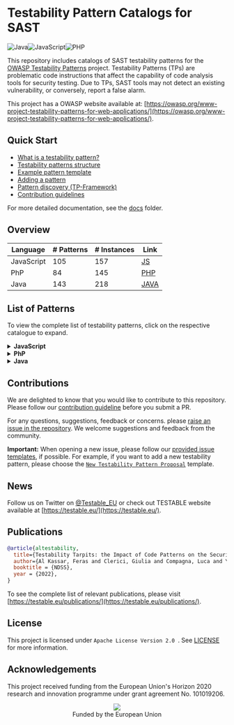 # Testability Pattern Catalogs for SAST

![Java](https://img.shields.io/badge/java-%23ED8B00.svg?style=for-the-badge&logo=java&logoColor=white)![JavaScript](https://img.shields.io/badge/javascript-%23323330.svg?style=for-the-badge&logo=javascript&logoColor=%23F7DF1E)![PHP](https://img.shields.io/badge/php-%23777BB4.svg?style=for-the-badge&logo=php&logoColor=white)

This repository includes catalogs of SAST testability patterns for the [OWASP Testability Patterns](https://owasp.org/www-project-testability-patterns-for-web-applications/) project. Testability Patterns (TPs) are problematic code instructions that affect the capability of code analysis tools for security testing. Due to TPs, SAST tools may not detect an existing vulnerability, or conversely, report a false alarm. 

This project has a OWASP website available at: [https://owasp.org/www-project-testability-patterns-for-web-applications/](https://owasp.org/www-project-testability-patterns-for-web-applications/).

## Quick Start

- [What is a testability pattern?](./docs/testability-patterns.md)
- [Testability patterns structure](./docs/testability-patterns-structure.md)
- [Example pattern template](https://github.com/testable-eu/sast-testability-patterns/tree/master/pattern_template)
- [Adding a pattern](./docs/testability-patterns-adding.md)
- [Pattern discovery (TP-Framework)](https://github.com/testable-eu/sast-tp-framework)
- [Contribution guidelines](./docs/contribution-guidelines.md)

For more detailed documentation, see the [docs](https://github.com/testable-eu/sast-testability-patterns/tree/master/docs) folder.

## Overview 

| Language    | # Patterns  | # Instances   | Link                                                                                |
|------------ |------------ |-------------  |------------------------------------------------------------------------------------ |
| JavaScript  | 105         | 157           | [JS](https://github.com/testable-eu/sast-testability-patterns/tree/master/JS)   |
| PhP         | 84          | 145           | [PHP](https://github.com/testable-eu/sast-testability-patterns/tree/master/PHP)   |
| Java        | 143         | 218           | [JAVA](https://github.com/testable-eu/sast-testability-patterns/tree/master/JAVA)   |


## List of Patterns 

To view the complete list of testability patterns, click on the respective catalogue to expand.  

<details markdown="1">
<summary><b>JavaScript</b></summary>

|ID|Pattern Name|Version|Link|
|:--|:--|:--|:--|
|1|unset_element_array|v1.0|[JS/1_unset_element_array](https://github.com/testable-eu/sast-testability-patterns/tree/master/JS/1_unset_element_array)|
|2|uri|v0.draft|[JS/2_uri](https://github.com/testable-eu/sast-testability-patterns/tree/master/JS/2_uri)|
|3|evaluated_call_time|v0.draft|[JS/3_evaluated_call_time](https://github.com/testable-eu/sast-testability-patterns/tree/master/JS/3_evaluated_call_time)|
|4|function_apply|v0.draft|[JS/4_function_apply](https://github.com/testable-eu/sast-testability-patterns/tree/master/JS/4_function_apply)|
|5|variadic|v1.0|[JS/5_variadic](https://github.com/testable-eu/sast-testability-patterns/tree/master/JS/5_variadic)|
|6|callback_function|v0.draft|[JS/6_callback_function](https://github.com/testable-eu/sast-testability-patterns/tree/master/JS/6_callback_function)|
|7|array_unshift|v0.draft|[JS/7_array_unshift](https://github.com/testable-eu/sast-testability-patterns/tree/master/JS/7_array_unshift)|
|8|send_unpack|v0.draft|[JS/8_send_unpack](https://github.com/testable-eu/sast-testability-patterns/tree/master/JS/8_send_unpack)|
|9|late_static_binding|v0.draft|[JS/9_late_static_binding](https://github.com/testable-eu/sast-testability-patterns/tree/master/JS/9_late_static_binding)|
|10|spread_properties|v0.draft|[JS/10_spread_properties](https://github.com/testable-eu/sast-testability-patterns/tree/master/JS/10_spread_properties)|
|11|closure_scope_chain|v0.draft|[JS/11_closure_scope_chain](https://github.com/testable-eu/sast-testability-patterns/tree/master/JS/11_closure_scope_chain)|
|12|nan|v0.draft|[JS/12_nan](https://github.com/testable-eu/sast-testability-patterns/tree/master/JS/12_nan)|
|13|function_declared_immediately_executed|v1.0|[JS/13_function_declared_immediately_executed](https://github.com/testable-eu/sast-testability-patterns/tree/master/JS/13_function_declared_immediately_executed)|
|14|template_literals|v0.draft|[JS/14_template_literals](https://github.com/testable-eu/sast-testability-patterns/tree/master/JS/14_template_literals)|
|15|reflect_delete|v1.0|[JS/15_reflect_delete](https://github.com/testable-eu/sast-testability-patterns/tree/master/JS/15_reflect_delete)|
|16|nullish_coaleshing_operator|v0.draft|[JS/16_nullish_coaleshing_operator](https://github.com/testable-eu/sast-testability-patterns/tree/master/JS/16_nullish_coaleshing_operator)|
|17|too_function_calls|v0.draft|[JS/17_too_function_calls](https://github.com/testable-eu/sast-testability-patterns/tree/master/JS/17_too_function_calls)|
|18|arguments|v0.draft|[JS/18_arguments](https://github.com/testable-eu/sast-testability-patterns/tree/master/JS/18_arguments)|
|19|nested_function|v0.draft|[JS/19_nested_function](https://github.com/testable-eu/sast-testability-patterns/tree/master/JS/19_nested_function)|
|20|too_function_calls|v0.draft|[JS/20_too_function_calls](https://github.com/testable-eu/sast-testability-patterns/tree/master/JS/20_too_function_calls)|
|21|new_target|v0.draft|[JS/21_new_target](https://github.com/testable-eu/sast-testability-patterns/tree/master/JS/21_new_target)|
|22|reduce|v0.draft|[JS/22_reduce](https://github.com/testable-eu/sast-testability-patterns/tree/master/JS/22_reduce)|
|23|foreach_in_nested|v0.draft|[JS/23_foreach_in_nested](https://github.com/testable-eu/sast-testability-patterns/tree/master/JS/23_foreach_in_nested)|
|24|finite|v0.draft|[JS/24_finite](https://github.com/testable-eu/sast-testability-patterns/tree/master/JS/24_finite)|
|25|weak_map|v1.0|[JS/25_weak_map](https://github.com/testable-eu/sast-testability-patterns/tree/master/JS/25_weak_map)|
|26|computed_properties|v0.draft|[JS/26_computed_properties](https://github.com/testable-eu/sast-testability-patterns/tree/master/JS/26_computed_properties)|
|27|cast_string_array|v0.draft|[JS/27_cast_string_array](https://github.com/testable-eu/sast-testability-patterns/tree/master/JS/27_cast_string_array)|
|28|closures|v1.0|[JS/28_closures](https://github.com/testable-eu/sast-testability-patterns/tree/master/JS/28_closures)|
|29|recursion|v0.draft|[JS/29_recursion](https://github.com/testable-eu/sast-testability-patterns/tree/master/JS/29_recursion)|
|30|generator_delegation|v1.0|[JS/30_generator_delegation](https://github.com/testable-eu/sast-testability-patterns/tree/master/JS/30_generator_delegation)|
|31|generatorfunction_constructor|v1.0|[JS/31_generatorfunction_constructor](https://github.com/testable-eu/sast-testability-patterns/tree/master/JS/31_generatorfunction_constructor)|
|32|array_shift|v1.0|[JS/32_array_shift](https://github.com/testable-eu/sast-testability-patterns/tree/master/JS/32_array_shift)|
|33|array_length|v0.draft|[JS/33_array_length](https://github.com/testable-eu/sast-testability-patterns/tree/master/JS/33_array_length)|
|34|bind|v1.0|[JS/34_bind](https://github.com/testable-eu/sast-testability-patterns/tree/master/JS/34_bind)|
|35|async_methods|v1.0|[JS/35_async_methods](https://github.com/testable-eu/sast-testability-patterns/tree/master/JS/35_async_methods)|
|36|returned_function|v0.draft|[JS/36_returned_function](https://github.com/testable-eu/sast-testability-patterns/tree/master/JS/36_returned_function)|
|37|generators|v1.0|[JS/37_generators](https://github.com/testable-eu/sast-testability-patterns/tree/master/JS/37_generators)|
|38|while_break|v1.0|[JS/38_while_break](https://github.com/testable-eu/sast-testability-patterns/tree/master/JS/38_while_break)|
|39|function_get_arguments|v1.0|[JS/39_function_get_arguments](https://github.com/testable-eu/sast-testability-patterns/tree/master/JS/39_function_get_arguments)|
|40|function_name_conflict|v0.draft|[JS/40_function_name_conflict](https://github.com/testable-eu/sast-testability-patterns/tree/master/JS/40_function_name_conflict)|
|41|symbol|v0.draft|[JS/41_symbol](https://github.com/testable-eu/sast-testability-patterns/tree/master/JS/41_symbol)|
|42|anonymous_object|v1.0|[JS/42_anonymous_object](https://github.com/testable-eu/sast-testability-patterns/tree/master/JS/42_anonymous_object)|
|43|window_global|v0.draft|[JS/43_window_global](https://github.com/testable-eu/sast-testability-patterns/tree/master/JS/43_window_global)|
|44|array_map|v0.draft|[JS/44_array_map](https://github.com/testable-eu/sast-testability-patterns/tree/master/JS/44_array_map)|
|45|escape_unescape(deprecated)|v0.draft|[JS/45_escape_unescape(deprecated)](https://github.com/testable-eu/sast-testability-patterns/tree/master/JS/45_escape_unescape(deprecated))|
|46|continue|v0.draft|[JS/46_continue](https://github.com/testable-eu/sast-testability-patterns/tree/master/JS/46_continue)|
|47|check_type|v0.draft|[JS/47_check_type](https://github.com/testable-eu/sast-testability-patterns/tree/master/JS/47_check_type)|
|48|compare_variables|v0.draft|[JS/48_compare_variables](https://github.com/testable-eu/sast-testability-patterns/tree/master/JS/48_compare_variables)|
|49|arrow_function|v0.draft|[JS/49_arrow_function](https://github.com/testable-eu/sast-testability-patterns/tree/master/JS/49_arrow_function)|
|50|conditional_assign|v0.draft|[JS/50_conditional_assign](https://github.com/testable-eu/sast-testability-patterns/tree/master/JS/50_conditional_assign)|
|51|global_variable|v0.draft|[JS/51_global_variable](https://github.com/testable-eu/sast-testability-patterns/tree/master/JS/51_global_variable)|
|52|super_property|v0.draft|[JS/52_super_property](https://github.com/testable-eu/sast-testability-patterns/tree/master/JS/52_super_property)|
|53|simple_set|v0.draft|[JS/53_simple_set](https://github.com/testable-eu/sast-testability-patterns/tree/master/JS/53_simple_set)|
|54|define_property|v1.0|[JS/54_define_property](https://github.com/testable-eu/sast-testability-patterns/tree/master/JS/54_define_property)|
|55|inheritance|v1.0|[JS/55_inheritance](https://github.com/testable-eu/sast-testability-patterns/tree/master/JS/55_inheritance)|
|56|weak_ref|v1.0|[JS/56_weak_ref](https://github.com/testable-eu/sast-testability-patterns/tree/master/JS/56_weak_ref)|
|57|object_seal|v0.draft|[JS/57_object_seal](https://github.com/testable-eu/sast-testability-patterns/tree/master/JS/57_object_seal)|
|58|object_freeze|v0.draft|[JS/58_object_freeze](https://github.com/testable-eu/sast-testability-patterns/tree/master/JS/58_object_freeze)|
|59|simple_object|v0.draft|[JS/59_simple_object](https://github.com/testable-eu/sast-testability-patterns/tree/master/JS/59_simple_object)|
|60|object_create|v0.draft|[JS/60_object_create](https://github.com/testable-eu/sast-testability-patterns/tree/master/JS/60_object_create)|
|61|delete_properties|v1.0|[JS/61_delete_properties](https://github.com/testable-eu/sast-testability-patterns/tree/master/JS/61_delete_properties)|
|62|static_variable|v1.0|[JS/62_static_variable](https://github.com/testable-eu/sast-testability-patterns/tree/master/JS/62_static_variable)|
|63|tostring|v0.draft|[JS/63_tostring](https://github.com/testable-eu/sast-testability-patterns/tree/master/JS/63_tostring)|
|64|assign_object|v1.0|[JS/64_assign_object](https://github.com/testable-eu/sast-testability-patterns/tree/master/JS/64_assign_object)|
|65|proto|v1.0|[JS/65_proto](https://github.com/testable-eu/sast-testability-patterns/tree/master/JS/65_proto)|
|66|static_method_and_properties|v0.draft|[JS/66_static_method_and_properties](https://github.com/testable-eu/sast-testability-patterns/tree/master/JS/66_static_method_and_properties)|
|67|symbol_to_string_tag|v1.0|[JS/67_symbol_to_string_tag](https://github.com/testable-eu/sast-testability-patterns/tree/master/JS/67_symbol_to_string_tag)|
|68|promise|v0.draft|[JS/68_promise](https://github.com/testable-eu/sast-testability-patterns/tree/master/JS/68_promise)|
|69|set_and_get|v0.draft|[JS/69_set_and_get](https://github.com/testable-eu/sast-testability-patterns/tree/master/JS/69_set_and_get)|
|70|reflect_get|v1.0|[JS/70_reflect_get](https://github.com/testable-eu/sast-testability-patterns/tree/master/JS/70_reflect_get)|
|71|named_class|v1.0|[JS/71_named_class](https://github.com/testable-eu/sast-testability-patterns/tree/master/JS/71_named_class)|
|72|errors|v0.draft|[JS/72_errors](https://github.com/testable-eu/sast-testability-patterns/tree/master/JS/72_errors)|
|73|weak_set|v0.draft|[JS/73_weak_set](https://github.com/testable-eu/sast-testability-patterns/tree/master/JS/73_weak_set)|
|74|object_argument|v0.draft|[JS/74_object_argument](https://github.com/testable-eu/sast-testability-patterns/tree/master/JS/74_object_argument)|
|75|functions_in_object|v0.draft|[JS/75_functions_in_object](https://github.com/testable-eu/sast-testability-patterns/tree/master/JS/75_functions_in_object)|
|76|reference_argument|v1.0|[JS/76_reference_argument](https://github.com/testable-eu/sast-testability-patterns/tree/master/JS/76_reference_argument)|
|77|object_clone|v1.0|[JS/77_object_clone](https://github.com/testable-eu/sast-testability-patterns/tree/master/JS/77_object_clone)|
|78|asynchronous_event_handler|v0.draft|[JS/78_asynchronous_event_handler](https://github.com/testable-eu/sast-testability-patterns/tree/master/JS/78_asynchronous_event_handler)|
|79|inline_function|v0.draft|[JS/79_inline_function](https://github.com/testable-eu/sast-testability-patterns/tree/master/JS/79_inline_function)|
|80|json|v0.draft|[JS/80_json](https://github.com/testable-eu/sast-testability-patterns/tree/master/JS/80_json)|
|81|text_encoder|v0.draft|[JS/81_text_encoder](https://github.com/testable-eu/sast-testability-patterns/tree/master/JS/81_text_encoder)|
|82|location_assign_with_search|v0.draft|[JS/82_location_assign_with_search](https://github.com/testable-eu/sast-testability-patterns/tree/master/JS/82_location_assign_with_search)|
|83|getattribute|v1.0|[JS/83_getattribute](https://github.com/testable-eu/sast-testability-patterns/tree/master/JS/83_getattribute)|
|84|try_catch|v1.0|[JS/84_try_catch](https://github.com/testable-eu/sast-testability-patterns/tree/master/JS/84_try_catch)|
|85|block_scope|v0.draft|[JS/85_block_scope](https://github.com/testable-eu/sast-testability-patterns/tree/master/JS/85_block_scope)|
|86|type_juggling|v0.draft|[JS/86_type_juggling](https://github.com/testable-eu/sast-testability-patterns/tree/master/JS/86_type_juggling)|
|87|modules|v1.0|[JS/87_modules](https://github.com/testable-eu/sast-testability-patterns/tree/master/JS/87_modules)|
|88|with_deprecated|v0.draft|[JS/88_with_deprecated](https://github.com/testable-eu/sast-testability-patterns/tree/master/JS/88_with_deprecated)|
|89|proxy|v1.0|[JS/89_proxy](https://github.com/testable-eu/sast-testability-patterns/tree/master/JS/89_proxy)|
|90|simple_array|v0.draft|[JS/90_simple_array](https://github.com/testable-eu/sast-testability-patterns/tree/master/JS/90_simple_array)|
|91|destructuring|v0.draft|[JS/91_destructuring](https://github.com/testable-eu/sast-testability-patterns/tree/master/JS/91_destructuring)|
|92|set_to_array|v1.0|[JS/92_set_to_array](https://github.com/testable-eu/sast-testability-patterns/tree/master/JS/92_set_to_array)|
|93|for_of|v0.draft|[JS/93_for_of](https://github.com/testable-eu/sast-testability-patterns/tree/master/JS/93_for_of)|
|94|matrix|v0.draft|[JS/94_matrix](https://github.com/testable-eu/sast-testability-patterns/tree/master/JS/94_matrix)|
|95|arithmetic_operation_array_index|v0.draft|[JS/95_arithmetic_operation_array_index](https://github.com/testable-eu/sast-testability-patterns/tree/master/JS/95_arithmetic_operation_array_index)|
|96|object_literals|v0.draft|[JS/96_object_literals](https://github.com/testable-eu/sast-testability-patterns/tree/master/JS/96_object_literals)|
|97|vulnerable_key_dictionary|v1.0|[JS/97_vulnerable_key_dictionary](https://github.com/testable-eu/sast-testability-patterns/tree/master/JS/97_vulnerable_key_dictionary)|
|98|throw_exception|v1.0|[JS/98_throw_exception](https://github.com/testable-eu/sast-testability-patterns/tree/master/JS/98_throw_exception)|
|99|get_ajax|v0.draft|[JS/99_get_ajax](https://github.com/testable-eu/sast-testability-patterns/tree/master/JS/99_get_ajax)|
|100|replace_substring|v0.draft|[JS/100_replace_substring](https://github.com/testable-eu/sast-testability-patterns/tree/master/JS/100_replace_substring)|
|101|innerhtml_outerhtml|v0.draft|[JS/101_innerhtml_outerhtml](https://github.com/testable-eu/sast-testability-patterns/tree/master/JS/101_innerhtml_outerhtml)|
|102|event_dispatch|v1.0|[JS/102_event_dispatch](https://github.com/testable-eu/sast-testability-patterns/tree/master/JS/102_event_dispatch)|
|103|event_handler_registration|v1.0|[JS/103_event_handler_registration](https://github.com/testable-eu/sast-testability-patterns/tree/master/JS/103_event_handler_registration)|
|104|event_handler_removal|v1.0|[JS/104_event_handler_removal](https://github.com/testable-eu/sast-testability-patterns/tree/master/JS/104_event_handler_removal)|
|105|this_statement|v1.0|[JS/105_this_statement](https://github.com/testable-eu/sast-testability-patterns/tree/master/JS/105_this_statement)|

</details>

<details markdown="1">
<summary><b>PhP</b></summary>

|ID|Pattern Name|Version|Link|
|:--|:--|:--|:--|
|1|static_variables|v1.0|[PHP/1_static_variables](https://github.com/testable-eu/sast-testability-patterns/tree/master/JS/1_static_variables)|
|2|global_variables|v1.0|[PHP/2_global_variables](https://github.com/testable-eu/sast-testability-patterns/tree/master/JS/2_global_variables)|
|3|global_array|v0.draft|[PHP/3_global_array](https://github.com/testable-eu/sast-testability-patterns/tree/master/JS/3_global_array)|
|4|conditional_assignment|v0.draft|[PHP/4_conditional_assignment](https://github.com/testable-eu/sast-testability-patterns/tree/master/JS/4_conditional_assignment)|
|5|combined_operator|v0.draft|[PHP/5_combined_operator](https://github.com/testable-eu/sast-testability-patterns/tree/master/JS/5_combined_operator)|
|6|coalesce|v0.draft|[PHP/6_coalesce](https://github.com/testable-eu/sast-testability-patterns/tree/master/JS/6_coalesce)|
|7|string_arithmetic_operations|v0.draft|[PHP/7_string_arithmetic_operations](https://github.com/testable-eu/sast-testability-patterns/tree/master/JS/7_string_arithmetic_operations)|
|8|simple_reference|v0.draft|[PHP/8_simple_reference](https://github.com/testable-eu/sast-testability-patterns/tree/master/JS/8_simple_reference)|
|9|reference_argument|v0.draft|[PHP/9_reference_argument](https://github.com/testable-eu/sast-testability-patterns/tree/master/JS/9_reference_argument)|
|10|return_by_reference|v0.draft|[PHP/10_return_by_reference](https://github.com/testable-eu/sast-testability-patterns/tree/master/JS/10_return_by_reference)|
|11|foreach_with_reference|v0.draft|[PHP/11_foreach_with_reference](https://github.com/testable-eu/sast-testability-patterns/tree/master/JS/11_foreach_with_reference)|
|12|make_ref|v0.draft|[PHP/12_make_ref](https://github.com/testable-eu/sast-testability-patterns/tree/master/JS/12_make_ref)|
|13|assign_static_prop_ref|v0.draft|[PHP/13_assign_static_prop_ref](https://github.com/testable-eu/sast-testability-patterns/tree/master/JS/13_assign_static_prop_ref)|
|14|object_assigned_by_reference|v0.draft|[PHP/14_object_assigned_by_reference](https://github.com/testable-eu/sast-testability-patterns/tree/master/JS/14_object_assigned_by_reference)|
|15|nested_function|v0.draft|[PHP/15_nested_function](https://github.com/testable-eu/sast-testability-patterns/tree/master/JS/15_nested_function)|
|16|variadic_functions|v0.draft|[PHP/16_variadic_functions](https://github.com/testable-eu/sast-testability-patterns/tree/master/JS/16_variadic_functions)|
|17|get_arguments|v0.draft|[PHP/17_get_arguments](https://github.com/testable-eu/sast-testability-patterns/tree/master/JS/17_get_arguments)|
|18|send_unpack|v0.draft|[PHP/18_send_unpack](https://github.com/testable-eu/sast-testability-patterns/tree/master/JS/18_send_unpack)|
|19|closures|v0.draft|[PHP/19_closures](https://github.com/testable-eu/sast-testability-patterns/tree/master/JS/19_closures)|
|20|use_with_closures|v0.draft|[PHP/20_use_with_closures](https://github.com/testable-eu/sast-testability-patterns/tree/master/JS/20_use_with_closures)|
|21|simple_object|v0.draft|[PHP/21_simple_object](https://github.com/testable-eu/sast-testability-patterns/tree/master/JS/21_simple_object)|
|22|assign_object|v0.draft|[PHP/22_assign_object](https://github.com/testable-eu/sast-testability-patterns/tree/master/JS/22_assign_object)|
|23|object_argument|v0.draft|[PHP/23_object_argument](https://github.com/testable-eu/sast-testability-patterns/tree/master/JS/23_object_argument)|
|24|new_self|v0.draft|[PHP/24_new_self](https://github.com/testable-eu/sast-testability-patterns/tree/master/JS/24_new_self)|
|25|clone|v0.draft|[PHP/25_clone](https://github.com/testable-eu/sast-testability-patterns/tree/master/JS/25_clone)|
|26|late_static_binding|v0.draft|[PHP/26_late_static_binding](https://github.com/testable-eu/sast-testability-patterns/tree/master/JS/26_late_static_binding)|
|27|get_called_class|v1.0|[PHP/27_get_called_class](https://github.com/testable-eu/sast-testability-patterns/tree/master/JS/27_get_called_class)|
|28|static_methods|v0.draft|[PHP/28_static_methods](https://github.com/testable-eu/sast-testability-patterns/tree/master/JS/28_static_methods)|
|29|static_properties|v0.draft|[PHP/29_static_properties](https://github.com/testable-eu/sast-testability-patterns/tree/master/JS/29_static_properties)|
|30|anonymous_classes|v0.draft|[PHP/30_anonymous_classes](https://github.com/testable-eu/sast-testability-patterns/tree/master/JS/30_anonymous_classes)|
|31|static_method_variable|v1.0|[PHP/31_static_method_variable](https://github.com/testable-eu/sast-testability-patterns/tree/master/JS/31_static_method_variable)|
|32|set_overloading|v0.draft|[PHP/32_set_overloading](https://github.com/testable-eu/sast-testability-patterns/tree/master/JS/32_set_overloading)|
|33|get_overloading|v1.0|[PHP/33_get_overloading](https://github.com/testable-eu/sast-testability-patterns/tree/master/JS/33_get_overloading)|
|34|isset_overloading|v1.0|[PHP/34_isset_overloading](https://github.com/testable-eu/sast-testability-patterns/tree/master/JS/34_isset_overloading)|
|35|unset_overloading|v0.draft|[PHP/35_unset_overloading](https://github.com/testable-eu/sast-testability-patterns/tree/master/JS/35_unset_overloading)|
|36|call_overloading|v1.0|[PHP/36_call_overloading](https://github.com/testable-eu/sast-testability-patterns/tree/master/JS/36_call_overloading)|
|37|callstatic_overloading|v1.0|[PHP/37_callstatic_overloading](https://github.com/testable-eu/sast-testability-patterns/tree/master/JS/37_callstatic_overloading)|
|38|invoke|v0.draft|[PHP/38_invoke](https://github.com/testable-eu/sast-testability-patterns/tree/master/JS/38_invoke)|
|39|serialize_unserialize|v0.draft|[PHP/39_serialize_unserialize](https://github.com/testable-eu/sast-testability-patterns/tree/master/JS/39_serialize_unserialize)|
|40|trait|v0.draft|[PHP/40_trait](https://github.com/testable-eu/sast-testability-patterns/tree/master/JS/40_trait)|
|41|self_methods|v0.draft|[PHP/41_self_methods](https://github.com/testable-eu/sast-testability-patterns/tree/master/JS/41_self_methods)|
|42|destructor|v0.draft|[PHP/42_destructor](https://github.com/testable-eu/sast-testability-patterns/tree/master/JS/42_destructor)|
|43|tostring_echo_object|v0.draft|[PHP/43_tostring_echo_object](https://github.com/testable-eu/sast-testability-patterns/tree/master/JS/43_tostring_echo_object)|
|44|verify_return_type|v0.draft|[PHP/44_verify_return_type](https://github.com/testable-eu/sast-testability-patterns/tree/master/JS/44_verify_return_type)|
|45|static_method_from_variable|v0.draft|[PHP/45_static_method_from_variable](https://github.com/testable-eu/sast-testability-patterns/tree/master/JS/45_static_method_from_variable)|
|46|object_to_array|v0.draft|[PHP/46_object_to_array](https://github.com/testable-eu/sast-testability-patterns/tree/master/JS/46_object_to_array)|
|47|overriding|v0.draft|[PHP/47_overriding](https://github.com/testable-eu/sast-testability-patterns/tree/master/JS/47_overriding)|
|48|construct_with_inheritance|v0.draft|[PHP/48_construct_with_inheritance](https://github.com/testable-eu/sast-testability-patterns/tree/master/JS/48_construct_with_inheritance)|
|49|static_instance|v0.draft|[PHP/49_static_instance](https://github.com/testable-eu/sast-testability-patterns/tree/master/JS/49_static_instance)|
|50|throw_exception|v0.draft|[PHP/50_throw_exception](https://github.com/testable-eu/sast-testability-patterns/tree/master/JS/50_throw_exception)|
|51|catch_exceptions|v0.draft|[PHP/51_catch_exceptions](https://github.com/testable-eu/sast-testability-patterns/tree/master/JS/51_catch_exceptions)|
|52|try_catch_finally|v0.draft|[PHP/52_try_catch_finally](https://github.com/testable-eu/sast-testability-patterns/tree/master/JS/52_try_catch_finally)|
|53|track_error|v0.draft|[PHP/53_track_error](https://github.com/testable-eu/sast-testability-patterns/tree/master/JS/53_track_error)|
|54|generators|v0.draft|[PHP/54_generators](https://github.com/testable-eu/sast-testability-patterns/tree/master/JS/54_generators)|
|55|goto|v0.draft|[PHP/55_goto](https://github.com/testable-eu/sast-testability-patterns/tree/master/JS/55_goto)|
|56|exit|v0.draft|[PHP/56_exit](https://github.com/testable-eu/sast-testability-patterns/tree/master/JS/56_exit)|
|57|js_redirect|v0.draft|[PHP/57_js_redirect](https://github.com/testable-eu/sast-testability-patterns/tree/master/JS/57_js_redirect)|
|58|simple_array|v0.draft|[PHP/58_simple_array](https://github.com/testable-eu/sast-testability-patterns/tree/master/JS/58_simple_array)|
|59|foreach_with_array|v0.draft|[PHP/59_foreach_with_array](https://github.com/testable-eu/sast-testability-patterns/tree/master/JS/59_foreach_with_array)|
|60|array_walk|v1.0|[PHP/60_array_walk](https://github.com/testable-eu/sast-testability-patterns/tree/master/JS/60_array_walk)|
|61|array_map|v1.0|[PHP/61_array_map](https://github.com/testable-eu/sast-testability-patterns/tree/master/JS/61_array_map)|
|62|parse_str_built_in_function|v0.draft|[PHP/62_parse_str_built_in_function](https://github.com/testable-eu/sast-testability-patterns/tree/master/JS/62_parse_str_built_in_function)|
|63|substring_replace_built_in_function|v0.draft|[PHP/63_substring_replace_built_in_function](https://github.com/testable-eu/sast-testability-patterns/tree/master/JS/63_substring_replace_built_in_function)|
|64|preg_match|v0.draft|[PHP/64_preg_match](https://github.com/testable-eu/sast-testability-patterns/tree/master/JS/64_preg_match)|
|65|system|v0.draft|[PHP/65_system](https://github.com/testable-eu/sast-testability-patterns/tree/master/JS/65_system)|
|66|superglobals|v0.draft|[PHP/66_superglobals](https://github.com/testable-eu/sast-testability-patterns/tree/master/JS/66_superglobals)|
|67|odbc|v0.draft|[PHP/67_odbc](https://github.com/testable-eu/sast-testability-patterns/tree/master/JS/67_odbc)|
|68|compact|v1.0|[PHP/68_compact](https://github.com/testable-eu/sast-testability-patterns/tree/master/JS/68_compact)|
|69|create_function|v1.0|[PHP/69_create_function](https://github.com/testable-eu/sast-testability-patterns/tree/master/JS/69_create_function)|
|70|extract|v1.0|[PHP/70_extract](https://github.com/testable-eu/sast-testability-patterns/tree/master/JS/70_extract)|
|71|array_functions|v1.0|[PHP/71_array_functions](https://github.com/testable-eu/sast-testability-patterns/tree/master/JS/71_array_functions)|
|72|procedural_queries|v0.draft|[PHP/72_procedural_queries](https://github.com/testable-eu/sast-testability-patterns/tree/master/JS/72_procedural_queries)|
|73|wrong_sanitizer|v0.draft|[PHP/73_wrong_sanitizer](https://github.com/testable-eu/sast-testability-patterns/tree/master/JS/73_wrong_sanitizer)|
|74|dirname|v1.0|[PHP/74_dirname](https://github.com/testable-eu/sast-testability-patterns/tree/master/JS/74_dirname)|
|75|buffer|v0.draft|[PHP/75_buffer](https://github.com/testable-eu/sast-testability-patterns/tree/master/JS/75_buffer)|
|76|function_variable|v0.draft|[PHP/76_function_variable](https://github.com/testable-eu/sast-testability-patterns/tree/master/JS/76_function_variable)|
|77|object_callable|v0.draft|[PHP/77_object_callable](https://github.com/testable-eu/sast-testability-patterns/tree/master/JS/77_object_callable)|
|78|autoloading_classes|v0.draft|[PHP/78_autoloading_classes](https://github.com/testable-eu/sast-testability-patterns/tree/master/JS/78_autoloading_classes)|
|79|dynamic_include|v0.draft|[PHP/79_dynamic_include](https://github.com/testable-eu/sast-testability-patterns/tree/master/JS/79_dynamic_include)|
|80|callback_functions|v0.draft|[PHP/80_callback_functions](https://github.com/testable-eu/sast-testability-patterns/tree/master/JS/80_callback_functions)|
|81|new_from_variable|v0.draft|[PHP/81_new_from_variable](https://github.com/testable-eu/sast-testability-patterns/tree/master/JS/81_new_from_variable)|
|82|methods_variable|v0.draft|[PHP/82_methods_variable](https://github.com/testable-eu/sast-testability-patterns/tree/master/JS/82_methods_variable)|
|83|array_variable_key|v0.draft|[PHP/83_array_variable_key](https://github.com/testable-eu/sast-testability-patterns/tree/master/JS/83_array_variable_key)|
|84|variable_variables|v0.draft|[PHP/84_variable_variables](https://github.com/testable-eu/sast-testability-patterns/tree/master/JS/84_variable_variables)|

</details>


<details markdown="1">
<summary><b>Java</b></summary>

|ID|Pattern Name|Version|Link|
|:--|:--|:--|:--|
|1|throwable|v1.0|[JAVA/1_throwable](https://github.com/testable-eu/sast-testability-patterns/tree/master/JS/1_throwable)|
|2|skip_stream|v0.draft|[JAVA/2_skip_stream](https://github.com/testable-eu/sast-testability-patterns/tree/master/JS/2_skip_stream)|
|3|copy_array|v0.draft|[JAVA/3_copy_array](https://github.com/testable-eu/sast-testability-patterns/tree/master/JS/3_copy_array)|
|4|list_of|v0.draft|[JAVA/4_list_of](https://github.com/testable-eu/sast-testability-patterns/tree/master/JS/4_list_of)|
|5|reflection|v0.draft|[JAVA/5_reflection](https://github.com/testable-eu/sast-testability-patterns/tree/master/JS/5_reflection)|
|6|callable|v1.0|[JAVA/6_callable](https://github.com/testable-eu/sast-testability-patterns/tree/master/JS/6_callable)|
|7|function_currying|v1.0|[JAVA/7_function_currying](https://github.com/testable-eu/sast-testability-patterns/tree/master/JS/7_function_currying)|
|8|tomap_2dimarr|v1.0|[JAVA/8_tomap_2dimarr](https://github.com/testable-eu/sast-testability-patterns/tree/master/JS/8_tomap_2dimarr)|
|9|beans_getvalue|v1.0|[JAVA/9_beans_getvalue](https://github.com/testable-eu/sast-testability-patterns/tree/master/JS/9_beans_getvalue)|
|10|cast|v1.0|[JAVA/10_cast](https://github.com/testable-eu/sast-testability-patterns/tree/master/JS/10_cast)|
|11|bytearrayinputstream|v1.0|[JAVA/11_bytearrayinputstream](https://github.com/testable-eu/sast-testability-patterns/tree/master/JS/11_bytearrayinputstream)|
|12|chararrayreader|v1.0|[JAVA/12_chararrayreader](https://github.com/testable-eu/sast-testability-patterns/tree/master/JS/12_chararrayreader)|
|13|runfinalization|v1.0|[JAVA/13_runfinalization](https://github.com/testable-eu/sast-testability-patterns/tree/master/JS/13_runfinalization)|
|14|new_character|v0.draft|[JAVA/14_new_character](https://github.com/testable-eu/sast-testability-patterns/tree/master/JS/14_new_character)|
|15|binding|v0.draft|[JAVA/15_binding](https://github.com/testable-eu/sast-testability-patterns/tree/master/JS/15_binding)|
|16|type_inference|v1.0|[JAVA/16_type_inference](https://github.com/testable-eu/sast-testability-patterns/tree/master/JS/16_type_inference)|
|17|collections_ncopies|v1.0|[JAVA/17_collections_ncopies](https://github.com/testable-eu/sast-testability-patterns/tree/master/JS/17_collections_ncopies)|
|18|socketpermission|v1.0|[JAVA/18_socketpermission](https://github.com/testable-eu/sast-testability-patterns/tree/master/JS/18_socketpermission)|
|19|stringjoiner_add|v1.0|[JAVA/19_stringjoiner_add](https://github.com/testable-eu/sast-testability-patterns/tree/master/JS/19_stringjoiner_add)|
|20|inner_class_declaration|v1.0|[JAVA/20_inner_class_declaration](https://github.com/testable-eu/sast-testability-patterns/tree/master/JS/20_inner_class_declaration)|
|21|string_valueof_override_to_string|v1.0|[JAVA/21_string_valueof_override_to_string](https://github.com/testable-eu/sast-testability-patterns/tree/master/JS/21_string_valueof_override_to_string)|
|22|addition_assignment_operator|v1.0|[JAVA/22_addition_assignment_operator](https://github.com/testable-eu/sast-testability-patterns/tree/master/JS/22_addition_assignment_operator)|
|23|array|v0.draft|[JAVA/23_array](https://github.com/testable-eu/sast-testability-patterns/tree/master/JS/23_array)|
|24|arraylist|v0.draft|[JAVA/24_arraylist](https://github.com/testable-eu/sast-testability-patterns/tree/master/JS/24_arraylist)|
|25|assign_class_to_interface|v1.0|[JAVA/25_assign_class_to_interface](https://github.com/testable-eu/sast-testability-patterns/tree/master/JS/25_assign_class_to_interface)|
|26|assign_object1_to_object2|v1.0|[JAVA/26_assign_object1_to_object2](https://github.com/testable-eu/sast-testability-patterns/tree/master/JS/26_assign_object1_to_object2)|
|27|asynchronous|v1.0|[JAVA/27_asynchronous](https://github.com/testable-eu/sast-testability-patterns/tree/master/JS/27_asynchronous)|
|28|bifunction|v0.draft|[JAVA/28_bifunction](https://github.com/testable-eu/sast-testability-patterns/tree/master/JS/28_bifunction)|
|29|bounded_wildcard|v0.draft|[JAVA/29_bounded_wildcard](https://github.com/testable-eu/sast-testability-patterns/tree/master/JS/29_bounded_wildcard)|
|30|childclass_as_argument|v0.draft|[JAVA/30_childclass_as_argument](https://github.com/testable-eu/sast-testability-patterns/tree/master/JS/30_childclass_as_argument)|
|31|class_implement_interface|v0.draft|[JAVA/31_class_implement_interface](https://github.com/testable-eu/sast-testability-patterns/tree/master/JS/31_class_implement_interface)|
|32|cloneable|v1.0|[JAVA/32_cloneable](https://github.com/testable-eu/sast-testability-patterns/tree/master/JS/32_cloneable)|
|33|closeable|v0.draft|[JAVA/33_closeable](https://github.com/testable-eu/sast-testability-patterns/tree/master/JS/33_closeable)|
|34|collectors|v0.draft|[JAVA/34_collectors](https://github.com/testable-eu/sast-testability-patterns/tree/master/JS/34_collectors)|
|35|conditional_operator|v0.draft|[JAVA/35_conditional_operator](https://github.com/testable-eu/sast-testability-patterns/tree/master/JS/35_conditional_operator)|
|36|cookies|v0.draft|[JAVA/36_cookies](https://github.com/testable-eu/sast-testability-patterns/tree/master/JS/36_cookies)|
|37|decode_uri|v0.draft|[JAVA/37_decode_uri](https://github.com/testable-eu/sast-testability-patterns/tree/master/JS/37_decode_uri)|
|38|deep_copy_constructor_object|v0.draft|[JAVA/38_deep_copy_constructor_object](https://github.com/testable-eu/sast-testability-patterns/tree/master/JS/38_deep_copy_constructor_object)|
|39|final_collection|v0.draft|[JAVA/39_final_collection](https://github.com/testable-eu/sast-testability-patterns/tree/master/JS/39_final_collection)|
|40|final_variables|v0.draft|[JAVA/40_final_variables](https://github.com/testable-eu/sast-testability-patterns/tree/master/JS/40_final_variables)|
|41|finalize|v0.draft|[JAVA/41_finalize](https://github.com/testable-eu/sast-testability-patterns/tree/master/JS/41_finalize)|
|42|finally|v0.draft|[JAVA/42_finally](https://github.com/testable-eu/sast-testability-patterns/tree/master/JS/42_finally)|
|43|foreach|v0.draft|[JAVA/43_foreach](https://github.com/testable-eu/sast-testability-patterns/tree/master/JS/43_foreach)|
|44|functional_interface|v0.draft|[JAVA/44_functional_interface](https://github.com/testable-eu/sast-testability-patterns/tree/master/JS/44_functional_interface)|
|45|futuretask|v0.draft|[JAVA/45_futuretask](https://github.com/testable-eu/sast-testability-patterns/tree/master/JS/45_futuretask)|
|46|inheritance|v0.draft|[JAVA/46_inheritance](https://github.com/testable-eu/sast-testability-patterns/tree/master/JS/46_inheritance)|
|47|inheritance_from_abstract_static_class|v0.draft|[JAVA/47_inheritance_from_abstract_static_class](https://github.com/testable-eu/sast-testability-patterns/tree/master/JS/47_inheritance_from_abstract_static_class)|
|48|inherited_object_as_argument|v0.draft|[JAVA/48_inherited_object_as_argument](https://github.com/testable-eu/sast-testability-patterns/tree/master/JS/48_inherited_object_as_argument)|
|49|inner_class|v0.draft|[JAVA/49_inner_class](https://github.com/testable-eu/sast-testability-patterns/tree/master/JS/49_inner_class)|
|50|inner_class_extends_outer_class|v0.draft|[JAVA/50_inner_class_extends_outer_class](https://github.com/testable-eu/sast-testability-patterns/tree/master/JS/50_inner_class_extends_outer_class)|
|51|inter_class_communication|v0.draft|[JAVA/51_inter_class_communication](https://github.com/testable-eu/sast-testability-patterns/tree/master/JS/51_inter_class_communication)|
|52|inter_packages_communication|v0.draft|[JAVA/52_inter_packages_communication](https://github.com/testable-eu/sast-testability-patterns/tree/master/JS/52_inter_packages_communication)|
|53|labels|v0.draft|[JAVA/53_labels](https://github.com/testable-eu/sast-testability-patterns/tree/master/JS/53_labels)|
|54|lambda_expression_inside_other_method|v0.draft|[JAVA/54_lambda_expression_inside_other_method](https://github.com/testable-eu/sast-testability-patterns/tree/master/JS/54_lambda_expression_inside_other_method)|
|55|combined_operations|v0.draft|[JAVA/55_combined_operations](https://github.com/testable-eu/sast-testability-patterns/tree/master/JS/55_combined_operations)|
|56|list_string_to_list_object|v0.draft|[JAVA/56_list_string_to_list_object](https://github.com/testable-eu/sast-testability-patterns/tree/master/JS/56_list_string_to_list_object)|
|57|local_method_of_local_class|v0.draft|[JAVA/57_local_method_of_local_class](https://github.com/testable-eu/sast-testability-patterns/tree/master/JS/57_local_method_of_local_class)|
|58|map|v0.draft|[JAVA/58_map](https://github.com/testable-eu/sast-testability-patterns/tree/master/JS/58_map)|
|59|method_keyword|v0.draft|[JAVA/59_method_keyword](https://github.com/testable-eu/sast-testability-patterns/tree/master/JS/59_method_keyword)|
|60|method_reference|v0.draft|[JAVA/60_method_reference](https://github.com/testable-eu/sast-testability-patterns/tree/master/JS/60_method_reference)|
|61|method_within_method|v0.draft|[JAVA/61_method_within_method](https://github.com/testable-eu/sast-testability-patterns/tree/master/JS/61_method_within_method)|
|62|multiple_files|v0.draft|[JAVA/62_multiple_files](https://github.com/testable-eu/sast-testability-patterns/tree/master/JS/62_multiple_files)|
|63|nested_blocks|v0.draft|[JAVA/63_nested_blocks](https://github.com/testable-eu/sast-testability-patterns/tree/master/JS/63_nested_blocks)|
|64|nested_methods|v0.draft|[JAVA/64_nested_methods](https://github.com/testable-eu/sast-testability-patterns/tree/master/JS/64_nested_methods)|
|65|object_shallow_copy|v0.draft|[JAVA/65_object_shallow_copy](https://github.com/testable-eu/sast-testability-patterns/tree/master/JS/65_object_shallow_copy)|
|66|operations_over_index|v0.draft|[JAVA/66_operations_over_index](https://github.com/testable-eu/sast-testability-patterns/tree/master/JS/66_operations_over_index)|
|67|parent_class_as_method_argument|v0.draft|[JAVA/67_parent_class_as_method_argument](https://github.com/testable-eu/sast-testability-patterns/tree/master/JS/67_parent_class_as_method_argument)|
|68|pass_by_value|v0.draft|[JAVA/68_pass_by_value](https://github.com/testable-eu/sast-testability-patterns/tree/master/JS/68_pass_by_value)|
|69|pass_variable_between_java_files|v0.draft|[JAVA/69_pass_variable_between_java_files](https://github.com/testable-eu/sast-testability-patterns/tree/master/JS/69_pass_variable_between_java_files)|
|70|raw_types|v0.draft|[JAVA/70_raw_types](https://github.com/testable-eu/sast-testability-patterns/tree/master/JS/70_raw_types)|
|71|recursion|v0.draft|[JAVA/71_recursion](https://github.com/testable-eu/sast-testability-patterns/tree/master/JS/71_recursion)|
|72|recursive_class|v0.draft|[JAVA/72_recursive_class](https://github.com/testable-eu/sast-testability-patterns/tree/master/JS/72_recursive_class)|
|73|runnable|v0.draft|[JAVA/73_runnable](https://github.com/testable-eu/sast-testability-patterns/tree/master/JS/73_runnable)|
|74|runtime_polymorphism|v0.draft|[JAVA/74_runtime_polymorphism](https://github.com/testable-eu/sast-testability-patterns/tree/master/JS/74_runtime_polymorphism)|
|75|scriptengine_javascript_redirect|v0.draft|[JAVA/75_scriptengine_javascript_redirect](https://github.com/testable-eu/sast-testability-patterns/tree/master/JS/75_scriptengine_javascript_redirect)|
|76|session|v1.0|[JAVA/76_session](https://github.com/testable-eu/sast-testability-patterns/tree/master/JS/76_session)|
|77|set|v0.draft|[JAVA/77_set](https://github.com/testable-eu/sast-testability-patterns/tree/master/JS/77_set)|
|78|servlet_pass_parameter|v0.draft|[JAVA/78_servlet_pass_parameter](https://github.com/testable-eu/sast-testability-patterns/tree/master/JS/78_servlet_pass_parameter)|
|79|simple_inheritance|v0.draft|[JAVA/79_simple_inheritance](https://github.com/testable-eu/sast-testability-patterns/tree/master/JS/79_simple_inheritance)|
|80|simple_object|v0.draft|[JAVA/80_simple_object](https://github.com/testable-eu/sast-testability-patterns/tree/master/JS/80_simple_object)|
|81|simple_raw_type|v0.draft|[JAVA/81_simple_raw_type](https://github.com/testable-eu/sast-testability-patterns/tree/master/JS/81_simple_raw_type)|
|82|singleton|v0.draft|[JAVA/82_singleton](https://github.com/testable-eu/sast-testability-patterns/tree/master/JS/82_singleton)|
|83|sink_in_anonymous_class|v0.draft|[JAVA/83_sink_in_anonymous_class](https://github.com/testable-eu/sast-testability-patterns/tree/master/JS/83_sink_in_anonymous_class)|
|84|sink_in_constructor|v0.draft|[JAVA/84_sink_in_constructor](https://github.com/testable-eu/sast-testability-patterns/tree/master/JS/84_sink_in_constructor)|
|85|sink_in_interface_method|v0.draft|[JAVA/85_sink_in_interface_method](https://github.com/testable-eu/sast-testability-patterns/tree/master/JS/85_sink_in_interface_method)|
|86|softref|v0.draft|[JAVA/86_softref](https://github.com/testable-eu/sast-testability-patterns/tree/master/JS/86_softref)|
|87|static_variables|v0.draft|[JAVA/87_static_variables](https://github.com/testable-eu/sast-testability-patterns/tree/master/JS/87_static_variables)|
|88|stream|v0.draft|[JAVA/88_stream](https://github.com/testable-eu/sast-testability-patterns/tree/master/JS/88_stream)|
|89|string|v0.draft|[JAVA/89_string](https://github.com/testable-eu/sast-testability-patterns/tree/master/JS/89_string)|
|90|string_charat|v0.draft|[JAVA/90_string_charat](https://github.com/testable-eu/sast-testability-patterns/tree/master/JS/90_string_charat)|
|91|string_to_object_convert|v0.draft|[JAVA/91_string_to_object_convert](https://github.com/testable-eu/sast-testability-patterns/tree/master/JS/91_string_to_object_convert)|
|92|queue_interface|v0.draft|[JAVA/92_queue_interface](https://github.com/testable-eu/sast-testability-patterns/tree/master/JS/92_queue_interface)|
|93|stringarray_to_object_array|v0.draft|[JAVA/93_stringarray_to_object_array](https://github.com/testable-eu/sast-testability-patterns/tree/master/JS/93_stringarray_to_object_array)|
|94|stringreader|v0.draft|[JAVA/94_stringreader](https://github.com/testable-eu/sast-testability-patterns/tree/master/JS/94_stringreader)|
|95|stringwriter|v0.draft|[JAVA/95_stringwriter](https://github.com/testable-eu/sast-testability-patterns/tree/master/JS/95_stringwriter)|
|96|switch|v0.draft|[JAVA/96_switch](https://github.com/testable-eu/sast-testability-patterns/tree/master/JS/96_switch)|
|97|threadpool|v0.draft|[JAVA/97_threadpool](https://github.com/testable-eu/sast-testability-patterns/tree/master/JS/97_threadpool)|
|98|unbounded_wildcard|v0.draft|[JAVA/98_unbounded_wildcard](https://github.com/testable-eu/sast-testability-patterns/tree/master/JS/98_unbounded_wildcard)|
|99|variadic_methods|v0.draft|[JAVA/99_variadic_methods](https://github.com/testable-eu/sast-testability-patterns/tree/master/JS/99_variadic_methods)|
|100|waiter_and_notifier|v0.draft|[JAVA/100_waiter_and_notifier](https://github.com/testable-eu/sast-testability-patterns/tree/master/JS/100_waiter_and_notifier)|
|101|weakref|v0.draft|[JAVA/101_weakref](https://github.com/testable-eu/sast-testability-patterns/tree/master/JS/101_weakref)|
|102|collection_taint_propagation|v0.draft|[JAVA/102_collection_taint_propagation](https://github.com/testable-eu/sast-testability-patterns/tree/master/JS/102_collection_taint_propagation)|
|103|arrays_aslist|v0.draft|[JAVA/103_arrays_aslist](https://github.com/testable-eu/sast-testability-patterns/tree/master/JS/103_arrays_aslist)|
|104|collections_class|v0.draft|[JAVA/104_collections_class](https://github.com/testable-eu/sast-testability-patterns/tree/master/JS/104_collections_class)|
|105|pattern_splitasstream|v0.draft|[JAVA/105_pattern_splitasstream](https://github.com/testable-eu/sast-testability-patterns/tree/master/JS/105_pattern_splitasstream)|
|106|list_copyof|v1.0|[JAVA/106_list_copyof](https://github.com/testable-eu/sast-testability-patterns/tree/master/JS/106_list_copyof)|
|107|linkedhashset|v0.draft|[JAVA/107_linkedhashset](https://github.com/testable-eu/sast-testability-patterns/tree/master/JS/107_linkedhashset)|
|108|getbytes|v0.draft|[JAVA/108_getbytes](https://github.com/testable-eu/sast-testability-patterns/tree/master/JS/108_getbytes)|
|109|matcher_replaceall|v0.draft|[JAVA/109_matcher_replaceall](https://github.com/testable-eu/sast-testability-patterns/tree/master/JS/109_matcher_replaceall)|
|110|tochararray|v0.draft|[JAVA/110_tochararray](https://github.com/testable-eu/sast-testability-patterns/tree/master/JS/110_tochararray)|
|111|linkedhashmap|v0.draft|[JAVA/111_linkedhashmap](https://github.com/testable-eu/sast-testability-patterns/tree/master/JS/111_linkedhashmap)|
|112|getdeclaredfields|v0.draft|[JAVA/112_getdeclaredfields](https://github.com/testable-eu/sast-testability-patterns/tree/master/JS/112_getdeclaredfields)|
|113|method_chaining|v0.draft|[JAVA/113_method_chaining](https://github.com/testable-eu/sast-testability-patterns/tree/master/JS/113_method_chaining)|
|114|vector_setsize|v0.draft|[JAVA/114_vector_setsize](https://github.com/testable-eu/sast-testability-patterns/tree/master/JS/114_vector_setsize)|
|115|new_interface|v0.draft|[JAVA/115_new_interface](https://github.com/testable-eu/sast-testability-patterns/tree/master/JS/115_new_interface)|
|116|nested_classes|v0.draft|[JAVA/116_nested_classes](https://github.com/testable-eu/sast-testability-patterns/tree/master/JS/116_nested_classes)|
|117|modify_method_arguments|v0.draft|[JAVA/117_modify_method_arguments](https://github.com/testable-eu/sast-testability-patterns/tree/master/JS/117_modify_method_arguments)|
|118|re-inheritance_of_fields|v0.draft|[JAVA/118_re-inheritance_of_fields](https://github.com/testable-eu/sast-testability-patterns/tree/master/JS/118_re-inheritance_of_fields)|
|119|multilayer_inheritance|v0.draft|[JAVA/119_multilayer_inheritance](https://github.com/testable-eu/sast-testability-patterns/tree/master/JS/119_multilayer_inheritance)|
|120|transient_variables|v0.draft|[JAVA/120_transient_variables](https://github.com/testable-eu/sast-testability-patterns/tree/master/JS/120_transient_variables)|
|121|forwad_reference_to_a_clas_variable|v0.draft|[JAVA/121_forwad_reference_to_a_clas_variable](https://github.com/testable-eu/sast-testability-patterns/tree/master/JS/121_forwad_reference_to_a_clas_variable)|
|122|static_variable_inheritance|v0.draft|[JAVA/122_static_variable_inheritance](https://github.com/testable-eu/sast-testability-patterns/tree/master/JS/122_static_variable_inheritance)|
|123|variables_hiding|v0.draft|[JAVA/123_variables_hiding](https://github.com/testable-eu/sast-testability-patterns/tree/master/JS/123_variables_hiding)|
|124|inheritance_of_private_class_members|v0.draft|[JAVA/124_inheritance_of_private_class_members](https://github.com/testable-eu/sast-testability-patterns/tree/master/JS/124_inheritance_of_private_class_members)|
|125|static_variables|v0.draft|[JAVA/125_static_variables](https://github.com/testable-eu/sast-testability-patterns/tree/master/JS/125_static_variables)|
|126|chained_assignment|v0.draft|[JAVA/126_chained_assignment](https://github.com/testable-eu/sast-testability-patterns/tree/master/JS/126_chained_assignment)|
|127|generic_methods|v0.draft|[JAVA/127_generic_methods](https://github.com/testable-eu/sast-testability-patterns/tree/master/JS/127_generic_methods)|
|128|method_ref|v0.draft|[JAVA/128_method_ref](https://github.com/testable-eu/sast-testability-patterns/tree/master/JS/128_method_ref)|
|129|super_invoke_method|v0.draft|[JAVA/129_super_invoke_method](https://github.com/testable-eu/sast-testability-patterns/tree/master/JS/129_super_invoke_method)|
|130|conditional_assignment|v0.draft|[JAVA/130_conditional_assignment](https://github.com/testable-eu/sast-testability-patterns/tree/master/JS/130_conditional_assignment)|
|131|inherited_access|v0.draft|[JAVA/131_inherited_access](https://github.com/testable-eu/sast-testability-patterns/tree/master/JS/131_inherited_access)|
|132|scope|v0.draft|[JAVA/132_scope](https://github.com/testable-eu/sast-testability-patterns/tree/master/JS/132_scope)|
|133|switch_in_constructor|v0.draft|[JAVA/133_switch_in_constructor](https://github.com/testable-eu/sast-testability-patterns/tree/master/JS/133_switch_in_constructor)|
|134|dead_code_behavior|v0.draft|[JAVA/134_dead_code_behavior](https://github.com/testable-eu/sast-testability-patterns/tree/master/JS/134_dead_code_behavior)|
|135|lambda_access_static|v0.draft|[JAVA/135_lambda_access_static](https://github.com/testable-eu/sast-testability-patterns/tree/master/JS/135_lambda_access_static)|
|136|init_inner_class|v0.draft|[JAVA/136_init_inner_class](https://github.com/testable-eu/sast-testability-patterns/tree/master/JS/136_init_inner_class)|
|137|switch_string|v0.draft|[JAVA/137_switch_string](https://github.com/testable-eu/sast-testability-patterns/tree/master/JS/137_switch_string)|
|138|eval_order|v0.draft|[JAVA/138_eval_order](https://github.com/testable-eu/sast-testability-patterns/tree/master/JS/138_eval_order)|
|139|method_erasure|v0.draft|[JAVA/139_method_erasure](https://github.com/testable-eu/sast-testability-patterns/tree/master/JS/139_method_erasure)|
|140|super_expression|v0.draft|[JAVA/140_super_expression](https://github.com/testable-eu/sast-testability-patterns/tree/master/JS/140_super_expression)|
|141|this_keyword|v0.draft|[JAVA/141_this_keyword](https://github.com/testable-eu/sast-testability-patterns/tree/master/JS/141_this_keyword)|
|142|deep_nesting|v0.draft|[JAVA/142_deep_nesting](https://github.com/testable-eu/sast-testability-patterns/tree/master/JS/142_deep_nesting)|
|143|late_addition|v0.draft|[JAVA/143_late_addition](https://github.com/testable-eu/sast-testability-patterns/tree/master/JS/143_late_addition)|

</details>




## Contributions

We are delighted to know that you would like to contribute to this repository. Please follow our [contribution guideline](./docs/contribution-guidelines.md) before you submit a PR. 

For any questions, suggestions, feedback or concerns. please [raise an issue in the repository](https://github.com/testable-eu/sast-testability-patterns/issues). We welcome suggestions and feedback from the community. 

**Important:** When opening a new issue, please follow our [provided issue templates](https://github.com/testable-eu/sast-testability-patterns/issues/new/choose), if possible. For example, if you want to add a new testability pattern, please choose the [`New Testability Pattern Proposal`](https://github.com/testable-eu/sast-testability-patterns/issues/new?assignees=&labels=ACK_WAITING%2C+NEW_TP&template=1--new-testability-pattern-proposal.md&title=New+TP+Proposal%3A+%5BPUT_TARGET_TP_NAME_HERE%5D) template.



## News

Follow us on Twitter on [@Testable_EU](https://twitter.com/Testable_EU) or check out TESTABLE website available at [https://testable.eu/](https://testable.eu/).

## Publications

```bibtex
@article{altestability,
  title={Testability Tarpits: the Impact of Code Patterns on the Security Testing of Web Applications},
  author={Al Kassar, Feras and Clerici, Giulia and Compagna, Luca and Yamaguchi, Fabian and Balzarotti, Davide},
  booktitle = {NDSS},
  year = {2022},
}
```

To see the complete list of relevant publications, please visit [https://testable.eu/publications/](https://testable.eu/publications/).

## License

This project is licensed under `Apache License Version 2.0 `. See [LICENSE](LICENSE) for more information. 

## Acknowledgements

This project received funding from the European Union's Horizon 2020 research and innovation programme under grant agreement No. 101019206.

<p align="center">
  <img src="https://testable.eu/img/eu_flag.png"><br>
  Funded by the European Union
</p>

